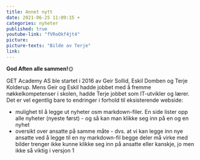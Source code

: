 ```yaml
---
title: Annet nytt
date: 2021-06-25 11:09:15 +
categories: nyheter
published: true
youtube-link: "fVRoOkf4jt4"
picture: 
picture-texts: "Bilde av Terje"
link: 
---
```


**God Aften alle sammen!**🌞

GET Academy AS ble startet i 2016 av Geir Sollid, Eskil Domben og Terje Kolderup. Mens Geir og Eskil hadde jobbet med å fremme nøkkelkompetenser i skolen, hadde Terje jobbet som IT-utvikler og lærer.
Det er vel egentlig bare to endringer i forhold til eksisterende webside: 
- mulighet til å legge ut nyheter osm markdown-filer. En side lister opp alle nyheter (nyeste først) - og så kan man klikke seg inn på en og en nyhet
- oversikt over ansatte på samme måte - dvs. at vi kan legge inn nye ansatte ved å legge til en ny markdown-fil
begge deler må virke med bilder
trenger ikke kunne klikke seg inn på ansatte
eller kanskje, jo
men ikke så viktig i versjon 1